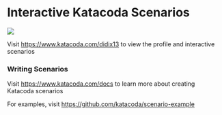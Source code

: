 # Interactive Katacoda Scenarios

[![](http://shields.katacoda.com/katacoda/didix13/count.svg)](https://www.katacoda.com/didix13 "Get your profile on Katacoda.com")

Visit https://www.katacoda.com/didix13 to view the profile and interactive scenarios

### Writing Scenarios
Visit https://www.katacoda.com/docs to learn more about creating Katacoda scenarios

For examples, visit https://github.com/katacoda/scenario-example
